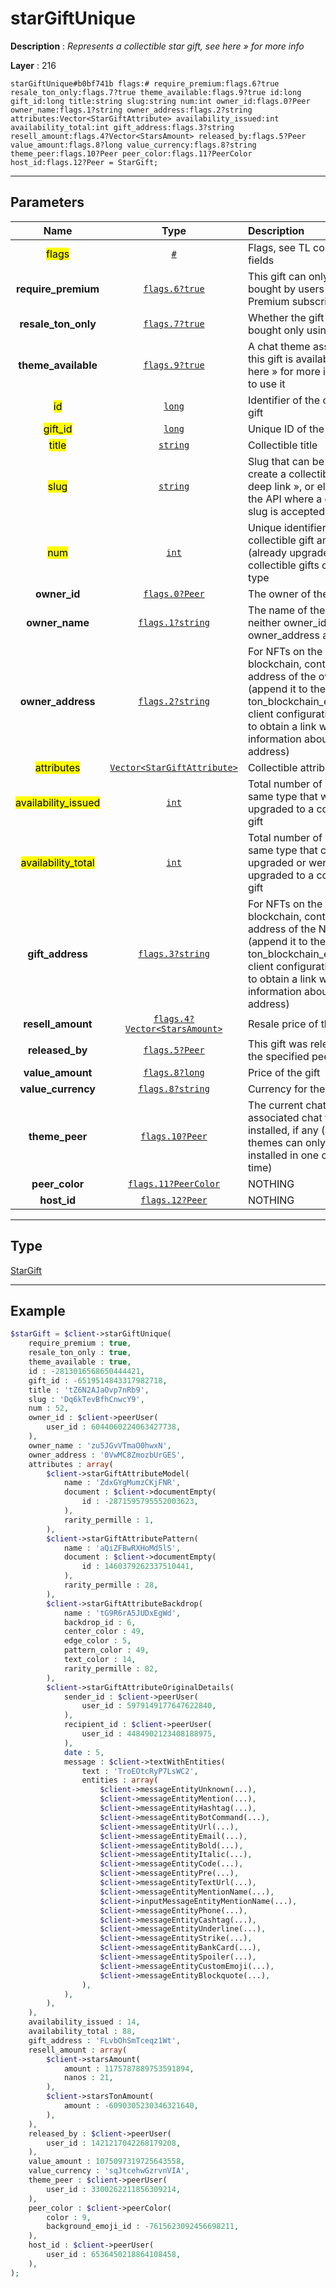 # starGiftUnique

**Description** : *Represents a collectible star gift, see here &raquo; for more info*

**Layer** : 216

```tl
starGiftUnique#b0bf741b flags:# require_premium:flags.6?true resale_ton_only:flags.7?true theme_available:flags.9?true id:long gift_id:long title:string slug:string num:int owner_id:flags.0?Peer owner_name:flags.1?string owner_address:flags.2?string attributes:Vector<StarGiftAttribute> availability_issued:int availability_total:int gift_address:flags.3?string resell_amount:flags.4?Vector<StarsAmount> released_by:flags.5?Peer value_amount:flags.8?long value_currency:flags.8?string theme_peer:flags.10?Peer peer_color:flags.11?PeerColor host_id:flags.12?Peer = StarGift;
```

---

## Parameters

| Name | Type | Description |
| :---: | :---: | :--- |
| <mark>flags</mark> | [`#`](type/#) | Flags, see TL conditional fields |
| **require_premium** | [`flags.6?true`](type/true) | This gift can only be bought by users with a Premium subscription |
| **resale_ton_only** | [`flags.7?true`](type/true) | Whether the gift can be bought only using Toncoins |
| **theme_available** | [`flags.9?true`](type/true) | A chat theme associated to this gift is available, see here » for more info on how to use it |
| <mark>id</mark> | [`long`](type/long) | Identifier of the collectible gift |
| <mark>gift_id</mark> | [`long`](type/long) | Unique ID of the gift |
| <mark>title</mark> | [`string`](type/string) | Collectible title |
| <mark>slug</mark> | [`string`](type/string) | Slug that can be used to create a collectible gift deep link », or elsewhere in the API where a collectible slug is accepted |
| <mark>num</mark> | [`int`](type/int) | Unique identifier of this collectible gift among all (already upgraded) collectible gifts of the same type |
| **owner_id** | [`flags.0?Peer`](type/Peer) | The owner of the gift |
| **owner_name** | [`flags.1?string`](type/string) | The name of the owner if neither owner_id nor owner_address are set |
| **owner_address** | [`flags.2?string`](type/string) | For NFTs on the TON blockchain, contains the address of the owner (append it to the ton_blockchain_explorer_url client configuration value » to obtain a link with information about the address) |
| <mark>attributes</mark> | [`Vector<StarGiftAttribute>`](type/StarGiftAttribute) | Collectible attributes |
| <mark>availability_issued</mark> | [`int`](type/int) | Total number of gifts of the same type that were upgraded to a collectible gift |
| <mark>availability_total</mark> | [`int`](type/int) | Total number of gifts of the same type that can be upgraded or were already upgraded to a collectible gift |
| **gift_address** | [`flags.3?string`](type/string) | For NFTs on the TON blockchain, contains the address of the NFT (append it to the ton_blockchain_explorer_url client configuration value » to obtain a link with information about the address) |
| **resell_amount** | [`flags.4?Vector<StarsAmount>`](type/StarsAmount) | Resale price of the gift |
| **released_by** | [`flags.5?Peer`](type/Peer) | This gift was released by the specified peer |
| **value_amount** | [`flags.8?long`](type/long) | Price of the gift |
| **value_currency** | [`flags.8?string`](type/string) | Currency for the gift's price |
| **theme_peer** | [`flags.10?Peer`](type/Peer) | The current chat where the associated chat theme is installed, if any (gift-based themes can only be installed in one chat at a time) |
| **peer_color** | [`flags.11?PeerColor`](type/PeerColor) | NOTHING |
| **host_id** | [`flags.12?Peer`](type/Peer) | NOTHING |

---

## Type

[StarGift](type/StarGift)

---

## Example

```php
$starGift = $client->starGiftUnique(
	require_premium : true,
	resale_ton_only : true,
	theme_available : true,
	id : -2813016568650444421,
	gift_id : -6519514843317982718,
	title : 'tZ6N2AJaOvp7nRb9',
	slug : 'Dq6kTevBfhCnwcY9',
	num : 52,
	owner_id : $client->peerUser(
		user_id : 6044060224063427738,
	),
	owner_name : 'zu5JGvVTmaO0hwxN',
	owner_address : '0VwMC8ZmozbUrGES',
	attributes : array(
		$client->starGiftAttributeModel(
			name : 'ZdxGYgMumzCKjFNR',
			document : $client->documentEmpty(
				id : -2871595795552003623,
			),
			rarity_permille : 1,
		),
		$client->starGiftAttributePattern(
			name : 'aQiZFBwRXHoMd5lS',
			document : $client->documentEmpty(
				id : 1460379262337510441,
			),
			rarity_permille : 28,
		),
		$client->starGiftAttributeBackdrop(
			name : 'tG9R6rA5JUDxEgWd',
			backdrop_id : 6,
			center_color : 49,
			edge_color : 5,
			pattern_color : 49,
			text_color : 14,
			rarity_permille : 82,
		),
		$client->starGiftAttributeOriginalDetails(
			sender_id : $client->peerUser(
				user_id : 5979149177647622840,
			),
			recipient_id : $client->peerUser(
				user_id : 4484902123408188975,
			),
			date : 5,
			message : $client->textWithEntities(
				text : 'TroEOtcRyP7LsWC2',
				entities : array(
					$client->messageEntityUnknown(...),
					$client->messageEntityMention(...),
					$client->messageEntityHashtag(...),
					$client->messageEntityBotCommand(...),
					$client->messageEntityUrl(...),
					$client->messageEntityEmail(...),
					$client->messageEntityBold(...),
					$client->messageEntityItalic(...),
					$client->messageEntityCode(...),
					$client->messageEntityPre(...),
					$client->messageEntityTextUrl(...),
					$client->messageEntityMentionName(...),
					$client->inputMessageEntityMentionName(...),
					$client->messageEntityPhone(...),
					$client->messageEntityCashtag(...),
					$client->messageEntityUnderline(...),
					$client->messageEntityStrike(...),
					$client->messageEntityBankCard(...),
					$client->messageEntitySpoiler(...),
					$client->messageEntityCustomEmoji(...),
					$client->messageEntityBlockquote(...),
				),
			),
		),
	),
	availability_issued : 14,
	availability_total : 88,
	gift_address : 'FLvbOhSmTceqz1Wt',
	resell_amount : array(
		$client->starsAmount(
			amount : 1175787889753591894,
			nanos : 21,
		),
		$client->starsTonAmount(
			amount : -6090305230346321640,
		),
	),
	released_by : $client->peerUser(
		user_id : 1421217042268179208,
	),
	value_amount : 1075097319725643558,
	value_currency : 'sqJtcehwGzrvnVIA',
	theme_peer : $client->peerUser(
		user_id : 3300262211856309214,
	),
	peer_color : $client->peerColor(
		color : 9,
		background_emoji_id : -7615623092456698211,
	),
	host_id : $client->peerUser(
		user_id : 6536450218864108458,
	),
);
```